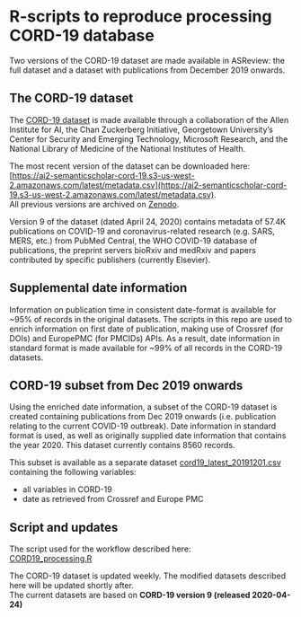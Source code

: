 # R-scripts to reproduce processing CORD-19 database

Two versions of the CORD-19 dataset are made available in ASReview: the full dataset and a dataset with publications from December 2019 onwards.

## The CORD-19 dataset

The [CORD-19 dataset](https://pages.semanticscholar.org/coronavirus-research) is made available through a collaboration of the Allen Institute for AI, the Chan Zuckerberg Initiative, Georgetown University’s Center for Security and Emerging Technology, Microsoft Research, and the National Library of Medicine of the National Institutes of Health. 

The most recent version of the dataset can be downloaded here:  
[https://ai2-semanticscholar-cord-19.s3-us-west-2.amazonaws.com/latest/metadata.csv](https://ai2-semanticscholar-cord-19.s3-us-west-2.amazonaws.com/latest/metadata.csv).  
All previous versions are archived on [Zenodo](https://doi.org/10.5281/zenodo.3715505). 

Version 9 of the dataset (dated April 24, 2020) contains metadata of 57.4K publications on COVID-19 and coronavirus-related research (e.g. SARS, MERS, etc.) from PubMed Central, the WHO COVID-19 database of publications,  the preprint servers bioRxiv and medRxiv and papers contributed by specific publishers (currently Elsevier).


## Supplemental date information
Information on publication time in consistent date-format is  available for ~95% of records in the original datasets. The scripts in this repo are used to enrich information on first date of publication, making use of Crossref (for DOIs) and EuropePMC (for PMCIDs) APIs. As a result, date information in standard format is made available for ~99% of all records in the CORD-19 datasets.  

## CORD-19 subset from Dec 2019 onwards
Using the enriched date information, a subset of the CORD-19 dataset is created containing publications from Dec 2019 onwards (i.e. publication relating to the current COVID-19 outbreak). Date information in standard format is used, as well as originally supplied date information that contains the year 2020. This dataset currently contains 8560 records.

This subset is available as a separate dataset [cord19_latest_20191201.csv](../datasets/cord19_latest_20191201.csv) containing the following variables:  

* all variables in CORD-19
* date as retrieved from Crossref and Europe PMC

## Script and updates

The script used for the workflow described here:  
[CORD19_processing.R](CORD19_processing.R)

The CORD-19 dataset is updated weekly. The modified datasets described here will be updated shortly after.  
The current datasets are based on **CORD-19 version 9 (released 2020-04-24)**